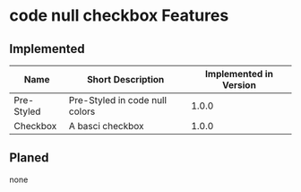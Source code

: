 # code null checkbox Features

## Implemented

| Name       | Short Description              | Implemented in Version |
| ---------- | ------------------------------ | ---------------------- |
| Pre-Styled | Pre-Styled in code null colors | 1.0.0                  |
| Checkbox   | A basci checkbox               | 1.0.0                  |

## Planed

none
